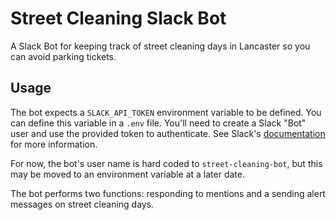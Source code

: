 # Street Cleaning Slack Bot

A Slack Bot for keeping track of street cleaning days in Lancaster so you can avoid parking tickets.

## Usage

The bot expects a `SLACK_API_TOKEN` environment variable to be defined. You can define this variable in a `.env` file. You'll need to create a Slack "Bot" user and use the provided token to authenticate. See Slack's [documentation](https://api.slack.com/bot-users) for more information.

For now, the bot's user name is hard coded to `street-cleaning-bot`, but this may be moved to an environment variable at a later date.

The bot performs two functions: responding to mentions and a sending alert messages on street cleaning days.